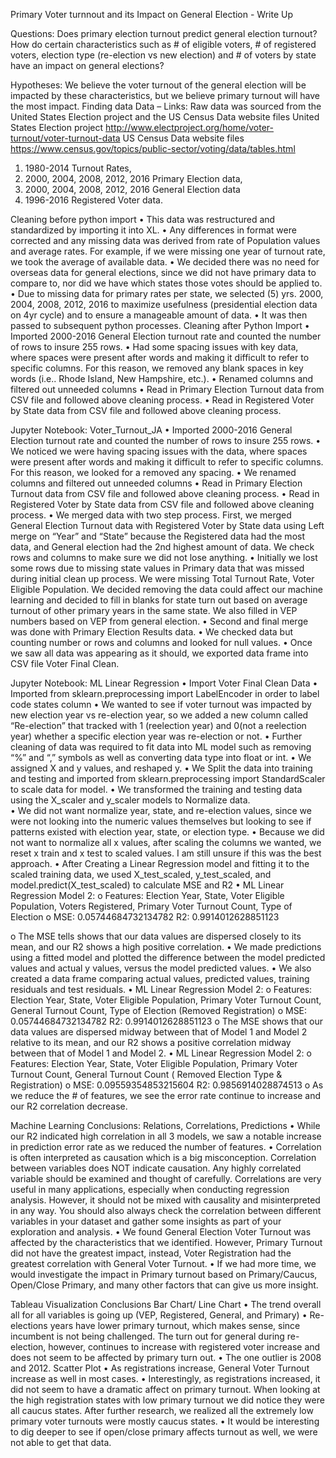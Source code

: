 Primary Voter turnnout and its Impact on General Election - Write Up

Questions: Does primary election turnout predict general election turnout?
How do certain characteristics such as # of eligible voters, # of registered voters, election type
(re-election vs new election) and # of voters by state have an impact on general elections?

Hypotheses: We believe the voter turnout of the general election will be impacted by these characteristics, but we believe primary turnout will have the most impact.
Finding data
Data – Links:   Raw data was sourced from the United States Election project and the US Census Data website files
 	United States Election project   http://www.electproject.org/home/voter-turnout/voter-turnout-data
 	US Census Data website files  https://www.census.gov/topics/public-sector/voting/data/tables.html
1. 1980-2014 Turnout Rates, 
2. 2000, 2004, 2008, 2012, 2016 Primary Election data, 
3. 2000, 2004, 2008, 2012, 2016 General Election data
4. 1996-2016 Registered Voter data.  



Cleaning before python import
•	This data was restructured and standardized by importing it into XL.
•	Any differences in format were corrected and any missing data was derived from rate of Population values and average rates. For example, if we were missing one year of turnout rate, we took the average of available data. 
•	We decided there was no need for overseas data for general elections, since we did not have primary data to compare to, nor did we have which states those votes should be applied to.
•	Due to missing data for primary rates per state, we selected (5) yrs. 2000, 2004, 2008, 2012, 2016 to maximize usefulness (presidential election data on 4yr cycle) and to ensure a manageable amount of data. 
•	It was then passed to subsequent python processes.
Cleaning after Python Import
•	Imported 2000-2016 General Election turnout rate and counted the number of rows to insure 255 rows. 
•	Had some spacing issues with key data, where spaces were present after words and making it difficult to refer to specific columns. For this reason, we removed any blank spaces in key words (i.e.. Rhode Island, New Hampshire, etc.). 
•	Renamed columns and filtered out unneeded columns 
•	Read in Primary Election Turnout data from CSV file and followed above cleaning process. 
•	Read in Registered Voter by State data from CSV file and followed above cleaning process. 

Jupyter Notebook: Voter_Turnout_JA
•	Imported 2000-2016 General Election turnout rate and counted the number of rows to insure 255 rows. 
•	We noticed we were having spacing issues with the data, where spaces were present after words and making it difficult to refer to specific columns. For this reason, we looked for a removed any spacing. 
•	We renamed columns and filtered out unneeded columns 
•	Read in Primary Election Turnout data from CSV file and followed above cleaning process. 
•	Read in Registered Voter by State data from CSV file and followed above cleaning process. 
•	We merged data with two step process. First, we merged General Election Turnout data with Registered Voter by State data using Left merge on “Year” and “State” because the Registered data had the most data, and General election had the 2nd highest amount of data. We check rows and columns to make sure we did not lose anything. 
•	Initially we lost some rows due to missing state values in Primary data that was missed during initial clean up process. We were missing Total Turnout Rate, Voter Eligible Population. We decided removing the data could affect our machine learning and decided to fill in blanks for state turn out based on average turnout of other primary years in the same state. We also filled in VEP numbers based on VEP from general election. 
•	Second and final merge was done with Primary Election Results data. 
•	We checked data but counting number or rows and columns and looked for null values. 
•	Once we saw all data was appearing as it should, we exported data frame into CSV file Voter Final Clean. 


Jupyter Notebook: ML Linear Regression
•	Import Voter Final Clean Data
•	Imported from sklearn.preprocessing import LabelEncoder in order to label code states column
•	We wanted to see if voter turnout was impacted by new election year vs re-election year, so we added a new column called “Re-election” that tracked with 1 (reelection year) and 0(not a reelection year) whether a specific election year was re-election or not. 
•	Further cleaning of data was required to fit data into ML model such as removing “%” and “,” symbols as well as converting data type into float or int. 
•	We assigned X and y values, and reshaped y. 
•	We Split the data into training and testing and imported from sklearn.preprocessing import StandardScaler to scale data for model.
•	We transformed the training and testing data using the X_scaler and y_scaler models to Normalize data.  
•	We did not want normalize year, state, and re-election values, since we were not looking into the numeric values themselves but looking to see if patterns existed with election year, state, or election type. 
•	Because we did not want to normalize all x values, after scaling the columns we wanted, we reset x train and x test to scaled values.  I am still unsure if this was the best approach. 
•	After Creating  a Linear Regression model and fitting it to the scaled training data, we  used X_test_scaled, y_test_scaled, and model.predict(X_test_scaled) to calculate MSE and R2
•	ML Linear Regression Model 2:
  o	Features: Election Year, State, Voter Eligible Population, Voters Registered, Primary Voter Turnout Count, Type of Election
  o	MSE: 0.05744684732134782 R2: 0.9914012628851123

  o	The MSE tells shows that our data values are dispersed closely to its mean, and our R2 shows a high positive correlation. 
•	We made predictions using a fitted model and plotted the difference between the model predicted values and actual y values, versus the model predicted values. 
•	We also created a data frame comparing actual values, predicted values, training residuals and test residuals. 
•	ML Linear Regression Model 2:
  o	Features: Election Year, State, Voter Eligible Population, Primary Voter Turnout Count, General Turnout Count, Type of Election 
    (Removed Registration)
  o	MSE: 0.05744684732134782      R2: 0.9914012628851123 
  o	The MSE shows that our data values are dispersed midway between that of Model 1 and Model 2 relative to its mean, and our R2 shows a positive correlation midway between        that of Model 1 and Model 2. 
•	ML Linear Regression Model 2:
  o	Features: Election Year, State, Voter Eligible Population, Primary Voter Turnout Count, General Turnout Count 
    ( Removed Election Type & Registration)
  o	MSE: 0.09559354853215604          R2: 0.9856914028874513 
  o	As we reduce the # of features, we see the error rate continue to increase and our R2 correlation decrease.  




Machine Learning Conclusions: 
Relations, Correlations, Predictions
•	While our R2 indicated high correlation in all 3 models, we saw a notable increase in prediction error rate as we reduced the number of features. 
•	Correlation is often interpreted as causation which is a big misconception. Correlation between variables does NOT indicate causation. Any highly correlated variable should be examined and thought of carefully.  Correlations are very useful in many applications, especially when conducting regression analysis. However, it should not be mixed with causality and misinterpreted in any way. You should also always check the correlation between different variables in your dataset and gather some insights as part of your exploration and analysis.
•	We found General Election Voter Turnout was affected by the characteristics that we identified. However, Primary Turnout did not have the greatest impact, instead, Voter Registration had the greatest correlation with General Voter Turnout. 
•	If we had more time, we would investigate the impact in Primary turnout based on Primary/Caucus, Open/Close Primary, and many other factors that can give us more insight. 





Tableau Visualization Conclusions
Bar Chart/ Line Chart
•	The trend overall all for all variables is going up (VEP, Registered, General, and Primary) 
•	Re-elections years have lower primary turnout, which makes sense, since incumbent is not being challenged. The turn out for general during re-election, however, continues to increase with registered voter increase and does not seem to be affected by primary turn out. 
•	The one outlier is 2008 and 2012. 
Scatter Plot
•	As registrations increase, General Voter Turnout increase as well in most cases. 
•	Interestingly, as registrations increased, it did not seem to have a dramatic affect on primary turnout. When looking at the high registration states with low primary turnout we did notice they were all caucus states. After further research, we realized all the extremely low primary voter turnouts were mostly caucus states. 
•	It would be interesting to dig deeper to see if open/close primary affects turnout as well, we were not able to get that data. 
